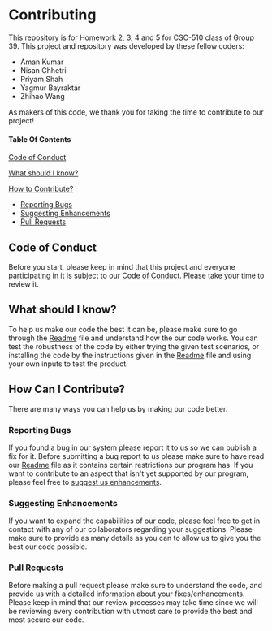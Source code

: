 # Contributing

This repository is for Homework 2, 3, 4 and 5 for CSC-510 class of Group 39. This project and repository was developed by these fellow coders:
* Aman Kumar
* Nisan Chhetri
* Priyam Shah
* Yagmur Bayraktar
* Zhihao Wang

As makers of this code, we thank you for taking the time to contribute to our project!

#### Table Of Contents

[Code of Conduct](#code-of-conduct)

[What should I know?](#what-should-i-know)

[How to Contribute?](#how-to-contribute)
  * [Reporting Bugs](#reporting-bugs)
  * [Suggesting Enhancements](#suggesting-enhancements)
  * [Pull Requests](#pull-requests)

## Code of Conduct

Before you start, please keep in mind that this project and everyone participating in it is subject to our [Code of Conduct](CODE_OF_CONDUCT.md). Please take your time to review it.

## What should I know?
To help us make our code the best it can be, please make sure to go through the [Readme](README.md) file and understand how the our code works. You can test the robustness of the code by either trying the given test scenarios, or installing the code by the instructions given in the [Readme](README.md) file and using your own inputs to test the product.

## How Can I Contribute?
There are many ways you can help us by making our code better.

### Reporting Bugs
If you found a bug in our system please report it to us so we can publish a fix for it. Before submitting a bug report to us please make sure to have read our [Readme](README.md) file as it contains certain restrictions our program has. If you want to contribute to an aspect that isn't yet supported by our program, please feel free to [suggest us enhancements](#suggesting-enhancements).

### Suggesting Enhancements
If you want to expand the capabilities of our code, please feel free to get in contact with any of our collaborators regarding your suggestions. Please make sure to provide as many details as you can to allow us to give you the best our code possible.

### Pull Requests
Before making a pull request please make sure to understand the code, and provide us with a detailed information about your fixes/enhancements. Please keep in mind that our review processes may take time since we will be reviewing every contribution with utmost care to provide the best and most secure our code.

